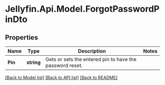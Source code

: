 
# Jellyfin.Api.Model.ForgotPasswordPinDto

## Properties

Name | Type | Description | Notes
------------ | ------------- | ------------- | -------------
**Pin** | **string** | Gets or sets the entered pin to have the password reset. | 

[[Back to Model list]](../README.md#documentation-for-models)
[[Back to API list]](../README.md#documentation-for-api-endpoints)
[[Back to README]](../README.md)

